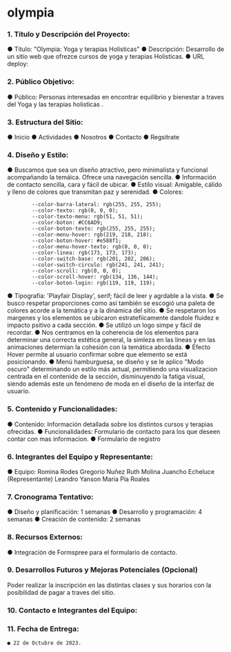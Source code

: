 # olympia

### 1. Título y Descripción del Proyecto:

● Título: "Olympia: Yoga y terapias Holisticas"
● Descripción: Desarrollo de un sitio web que ofrezce cursos de yoga y terapias Holisticas.
● URL deploy:

### 2. Público Objetivo:

● Público: Personas interesadas en encontrar equilibrio y bienestar a traves del Yoga y las terapias holisticas .

### 3. Estructura del Sitio:

● Inicio
● Actividades
● Nosotros
● Contacto
● Regsitrate


### 4. Diseño y Estilo:

● Buscamos que sea un diseño atractivo, pero minimalista y funcional acompañando la temáica. Ofrece una navegación sencilla.
● Información de contacto sencilla, cara y fácil de ubicar.
● Estilo visual: Amigable, cálido y lleno de colores que transmitan paz y serenidad.
● Colores:

            --color-barra-lateral: rgb(255, 255, 255);
            --color-texto: rgb(0, 0, 0);
            --color-texto-menu: rgb(51, 51, 51);
            --color-boton: #CC6AD9;
            --color-boton-texto: rgb(255, 255, 255);
            --color-menu-hover: rgb(219, 218, 218);
            --color-boton-hover: #e588f1;
            --color-menu-hover-texto: rgb(0, 0, 0);
            --color-linea: rgb(173, 173, 173);
            --color-switch-base: rgb(201, 202, 206);
            --color-switch-circulo: rgb(241, 241, 241);
            --color-scroll: rgb(0, 0, 0);
            --color-scroll-hover: rgb(134, 136, 144);
            --color-boton-login: rgb(119, 119, 119);

● Tipografía: 'Playfair Display', serif; fácil de leer y agrdable a la vista. 
● Se busco respetar proporciones como así también se escogió una paleta de colores acorde a la temática y a la dinámica del sitio. 
● Se respetaron los margenes y los elementos se ubicaron estratefiicamente dandole fluidez e impacto psitivo a cada sección. 
● Se utilizó un logo simpe y fácil de recordar. 
● Nos centramos en la coherencia de los elementos para determinar una correcta estética general, la simleza en las líneas y en las animaciones determian la cohesión con la temática abordada. 
● Efecto Hover permite al usuario confirmar sobre que elemento se está posicionando. 
● Menú hamburguesa, se diseño y se le aplico "Modo oscuro" determinando un estilo más actual, permitiendo una visualizacion centrada en el contenido de la sección, disminuyendo la fatiga visual, siendo además este un fenómeno de moda en el diseño de la interfaz de usuario.  

### 5. Contenido y Funcionalidades:

● Contenido: Información detallada sobre los distintos cursos y terapias ofrecidas.
● Funcionalidades: Formulario de contacto para los que deseen contar con mas informacion.
● Formulario de registro 

### 6. Integrantes del Equipo y Representante:

● Equipo:
Romina Rodes
Gregorio Nuñez
Ruth Molina
Juancho Echeluce (Representante)
Leandro Yanson
Maria Pia Roales

### 7. Cronograma Tentativo:

● Diseño y planificación: 1 semanas
● Desarrollo y programación: 4 semanas
● Creación de contenido: 2 semanas

### 8. Recursos Externos:

● Integración de Formspree para el formulario de contacto.

### 9. Desarrollos Futuros y Mejoras Potenciales (Opcional)

Poder realizar la inscripción en las distintas clases y sus horarios con la posibilidad de pagar a traves del sitio. 

### 10. Contacto e Integrantes del Equipo:

### 11. Fecha de Entrega:

    ● 22 de Octubre de 2023.

